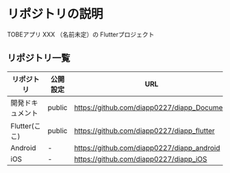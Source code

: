 # リポジトリの説明
TOBEアプリ XXX （名前未定）の Flutterプロジェクト

## リポジトリ一覧

リポジトリ | 公開設定 | URL
-|-|-
開発ドキュメント | public | https://github.com/diapp0227/diapp_Document
Flutter(ここ) | public| https://github.com/diapp0227/diapp_flutter
Android | - | https://github.com/diapp0227/diapp_android
iOS | - | https://github.com/diapp0227/diapp_iOS
